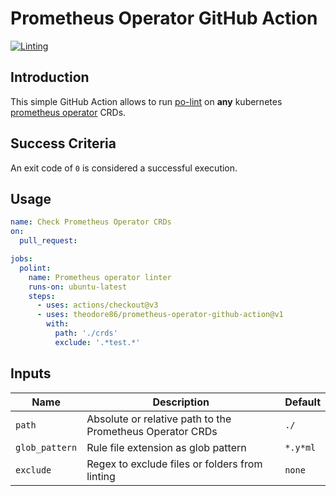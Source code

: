 # Prometheus Operator GitHub Action

[![Linting](https://github.com/theodore86/prometheus-operator-github-action/actions/workflows/ci.yml/badge.svg)](https://github.com/theodore86/prometheus-operator-github-action/actions/workflows/ci.yml)

## Introduction

This simple GitHub Action allows to run [po-lint](https://github.com/prometheus-operator/prometheus-operator/blob/main/Documentation/user-guides/linting.md) on **any** kubernetes [prometheus operator](https://github.com/prometheus-operator/prometheus-operator) CRDs.

## Success Criteria

An exit code of ``0`` is considered a successful execution.

## Usage

```yaml
name: Check Prometheus Operator CRDs
on:
  pull_request:

jobs:
  polint:
    name: Prometheus operator linter
    runs-on: ubuntu-latest
    steps:
      - uses: actions/checkout@v3
      - uses: theodore86/prometheus-operator-github-action@v1
        with:
          path: './crds'
          exclude: '.*test.*'
```

## Inputs

| Name                 | Description                                                                                                                             | Default            |
|----------------------|-----------------------------------------------------------------------------------------------------------------------------------------|--------------------|
| `path`               | Absolute or relative path to the Prometheus Operator CRDs                                                                                                 | `./`               |
| `glob_pattern`       | Rule file extension as glob pattern                                                                                                     | `*.y*ml`           |
| `exclude`            | Regex to exclude files or folders from linting                                                                                          | ``none``             |
